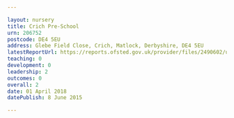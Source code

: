 ```yaml
---

layout: nursery
title: Crich Pre-School
urn: 206752
postcode: DE4 5EU
address: Glebe Field Close, Crich, Matlock, Derbyshire, DE4 5EU
latestReportUrl: https://reports.ofsted.gov.uk/provider/files/2490602/urn/206752.pdf
teaching: 0
development: 0
leadership: 2
outcomes: 0
overall: 2
date: 01 April 2018 
datePublish: 8 June 2015

---
```

